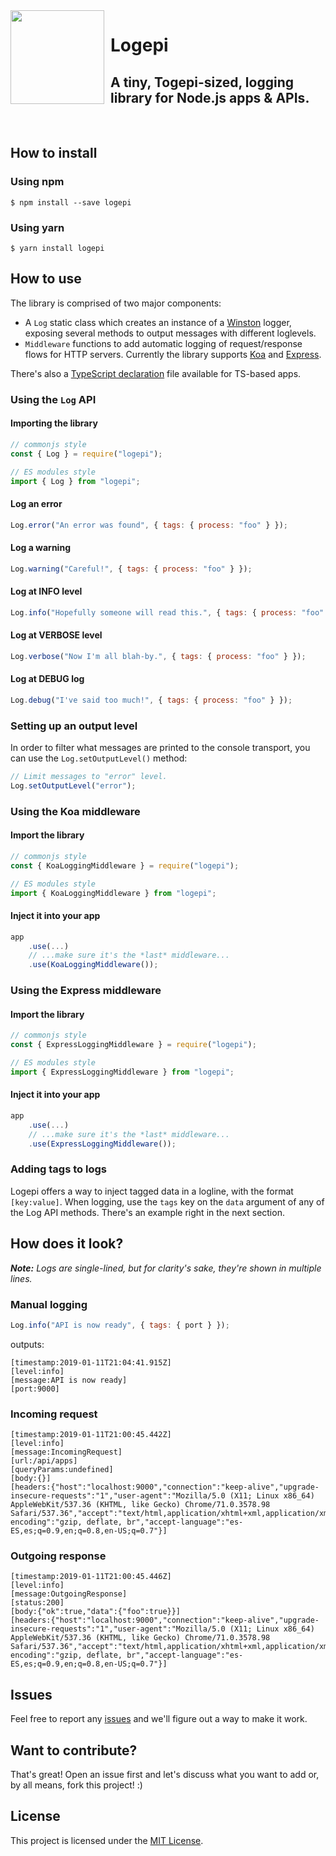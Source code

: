 <img align="left" src="https://i.imgur.com/PTzwjQY.jpg" height="150px" />

<h1 style="margin-left:160px">Logepi</h1>

<h2 style="margin-left:160px">A tiny, Togepi-sized, logging library for Node.js apps & APIs.</h2>

<br clear="left"/>

## How to install

### Using npm

```shell
$ npm install --save logepi
```

### Using yarn

```shell
$ yarn install logepi
```

## How to use

The library is comprised of two major components:

- A `Log` static class which creates an instance of a [Winston](https://github.com/winstonjs/winston) logger, exposing several methods to output messages with different loglevels.
- `Middleware` functions to add automatic logging of request/response flows for HTTP servers. Currently the library supports [Koa](https://koajs.com) and [Express](https://expressjs.com/).

There's also a [TypeScript declaration](./index.d.ts) file available for TS-based apps.

### Using the `Log` API

#### Importing the library

```js
// commonjs style
const { Log } = require("logepi");

// ES modules style
import { Log } from "logepi";
```

#### Log an error

```js
Log.error("An error was found", { tags: { process: "foo" } });
```

#### Log a warning

```js
Log.warning("Careful!", { tags: { process: "foo" } });
```

#### Log at INFO level

```js
Log.info("Hopefully someone will read this.", { tags: { process: "foo" } });
```

#### Log at VERBOSE level

```js
Log.verbose("Now I'm all blah-by.", { tags: { process: "foo" } });
```

#### Log at DEBUG log

```js
Log.debug("I've said too much!", { tags: { process: "foo" } });
```

### Setting up an output level

In order to filter what messages are printed to the console transport, you can use the `Log.setOutputLevel()` method:

```js
// Limit messages to "error" level.
Log.setOutputLevel("error");
```

### Using the Koa middleware

#### Import the library

```js
// commonjs style
const { KoaLoggingMiddleware } = require("logepi");

// ES modules style
import { KoaLoggingMiddleware } from "logepi";
```

#### Inject it into your app

```js
app
    .use(...)
    // ...make sure it's the *last* middleware...
    .use(KoaLoggingMiddleware());
```

### Using the Express middleware

#### Import the library

```js
// commonjs style
const { ExpressLoggingMiddleware } = require("logepi");

// ES modules style
import { ExpressLoggingMiddleware } from "logepi";
```

#### Inject it into your app

```js
app
    .use(...)
    // ...make sure it's the *last* middleware...
    .use(ExpressLoggingMiddleware());
```

### Adding tags to logs

Logepi offers a way to inject tagged data in a logline, with the format `[key:value]`. When logging, use the `tags` key on the `data` argument of any of the Log API methods. There's an example right in the next section.

## How does it look?

_**Note:** Logs are single-lined, but for clarity's sake, they're shown in multiple lines._

### Manual logging

```js
Log.info("API is now ready", { tags: { port } });
```

outputs:

```
[timestamp:2019-01-11T21:04:41.915Z]
[level:info]
[message:API is now ready]
[port:9000]
```

### Incoming request

```
[timestamp:2019-01-11T21:00:45.442Z]
[level:info]
[message:IncomingRequest]
[url:/api/apps]
[queryParams:undefined]
[body:{}]
[headers:{"host":"localhost:9000","connection":"keep-alive","upgrade-insecure-requests":"1","user-agent":"Mozilla/5.0 (X11; Linux x86_64) AppleWebKit/537.36 (KHTML, like Gecko) Chrome/71.0.3578.98 Safari/537.36","accept":"text/html,application/xhtml+xml,application/xml;q=0.9,image/webp,image/apng,*/*;q=0.8","accept-encoding":"gzip, deflate, br","accept-language":"es-ES,es;q=0.9,en;q=0.8,en-US;q=0.7"}]
```

### Outgoing response

```
[timestamp:2019-01-11T21:00:45.446Z]
[level:info]
[message:OutgoingResponse]
[status:200]
[body:{"ok":true,"data":{"foo":true}}]
[headers:{"host":"localhost:9000","connection":"keep-alive","upgrade-insecure-requests":"1","user-agent":"Mozilla/5.0 (X11; Linux x86_64) AppleWebKit/537.36 (KHTML, like Gecko) Chrome/71.0.3578.98 Safari/537.36","accept":"text/html,application/xhtml+xml,application/xml;q=0.9,image/webp,image/apng,*/*;q=0.8","accept-encoding":"gzip, deflate, br","accept-language":"es-ES,es;q=0.9,en;q=0.8,en-US;q=0.7"}]
```

## Issues

Feel free to report any [issues](https://github.com/joelalejandro/logepi/issues) and we'll figure out a way to make it work.

## Want to contribute?

That's great! Open an issue first and let's discuss what you want to add or, by all means, fork this project! :)

## License

This project is licensed under the [MIT License](./LICENSE).
